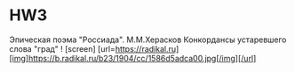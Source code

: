 # HW3
Эпическая поэма "Россиада". М.М.Херасков
Конкордансы устаревшего слова "град"
! [screen] [url=https://radikal.ru][img]https://b.radikal.ru/b23/1904/cc/1586d5adca00.jpg[/img][/url]
